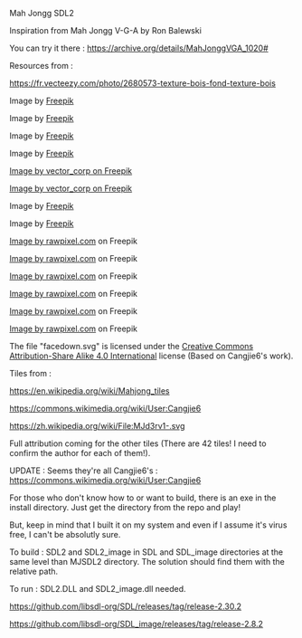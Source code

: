 Mah Jongg SDL2

Inspiration from Mah Jongg V-G-A by Ron Balewski

You can try it there : https://archive.org/details/MahJonggVGA_1020#

Resources from :

https://fr.vecteezy.com/photo/2680573-texture-bois-fond-texture-bois

Image by <a href="https://www.freepik.com/free-vector/flat-design-poker-table-background_88532214.htm">Freepik</a>

Image by <a href="https://www.freepik.com/free-vector/flat-design-poker-table-background_88532181.htm">Freepik</a>

Image by <a href="https://www.freepik.com/free-vector/flat-design-poker-table-background_88532193.htm#from_view=detail_serie">Freepik</a>

Image by <a href="https://www.freepik.com/free-vector/flat-design-poker-table-background_88532213.htm#from_view=detail_serie">Freepik</a>

<a href="https://www.freepik.com/free-ai-image/chinese-traditional-oriental-fantasy-temple_81438424.htm#fromView=search&page=1&position=1&uuid=350ecfa4-4106-4e0b-bde4-64b796c51cec">Image by vector_corp on Freepik</a>

<a href="https://www.freepik.com/free-ai-image/chinese-oriental-fantasy-temple-background_81438469.htm#fromView=search&page=1&position=4&uuid=350ecfa4-4106-4e0b-bde4-64b796c51cec">Image by vector_corp on Freepik</a>

Image by <a href="https://www.freepik.com/free-vector/flat-chinese-new-year-background_21675983.htm#&position=5&from_view=collections&uuid=652464a0-82f1-4d3a-9630-babf9ad712eb">Freepik</a>

Image by <a href="https://www.freepik.com/free-vector/flat-chinese-new-year-background_21675976.htm">Freepik</a>

<a href="https://www.freepik.com/free-vector/illustration-light-bulb-icon_2606117.htm#page=4&query=icon&position=2&from_view=author&uuid=cbe0c5bd-c42f-44c7-906b-507b3380a08f">Image by rawpixel.com</a> on Freepik

<a href="https://www.freepik.com/free-vector/illustration-circuit_2606103.htm#page=24&position=20&from_view=author&uuid=22e4fcfe-6581-4eaf-a408-998b0c8df1a2">Image by rawpixel.com</a> on Freepik

<a href="https://www.freepik.com/free-vector/illustration-exit-door_2606505.htm#page=17&position=11&from_view=author&uuid=22e4fcfe-6581-4eaf-a408-998b0c8df1a2">Image by rawpixel.com</a> on Freepik

<a href="https://www.freepik.com/free-vector/illustration-refresh-icon_2606150.htm#page=26&position=27&from_view=author&uuid=22e4fcfe-6581-4eaf-a408-998b0c8df1a2?log-in=email">Image by rawpixel.com</a> on Freepik

<a href="https://www.freepik.com/free-vector/illustration-magnifying-glass-icon_2606133.htm#page=13&position=14&from_view=author&uuid=22e4fcfe-6581-4eaf-a408-998b0c8df1a2">Image by rawpixel.com</a> on Freepik

<a href="https://www.freepik.com/free-vector/illustration-floppy-disk_2606511.htm#page=55&query=icon&position=27&from_view=author&uuid=4dbd38ca-b2f0-4714-a276-d68d4ae5cb95">Image by rawpixel.com</a> on Freepik

The file "facedown.svg" is licensed under the <a href="https://en.wikipedia.org/wiki/Creative_Commons">Creative Commons</a>
<a href="https://creativecommons.org/licenses/by-sa/4.0/deed.en">Attribution-Share Alike 4.0 International</a> license (Based on Cangjie6's work).

Tiles from :

https://en.wikipedia.org/wiki/Mahjong_tiles

https://commons.wikimedia.org/wiki/User:Cangjie6

https://zh.wikipedia.org/wiki/File:MJd3rv1-.svg


Full attribution coming for the other tiles (There are 42 tiles! I need to confirm the author for each of them!).

UPDATE : Seems they're all Cangjie6's : https://commons.wikimedia.org/wiki/User:Cangjie6

For those who don't know how to or want to build, there is an exe in the install directory. Just get the directory from the repo and play!

But, keep in mind that I built it on my system and even if I assume it's virus free, I can't be absolutly sure.

To build : SDL2 and SDL2_image in SDL and SDL_image directories at the same level than MJSDL2 directory. The solution should find them with the relative path.

To run : SDL2.DLL and SDL2_image.dll needed.

https://github.com/libsdl-org/SDL/releases/tag/release-2.30.2

https://github.com/libsdl-org/SDL_image/releases/tag/release-2.8.2

